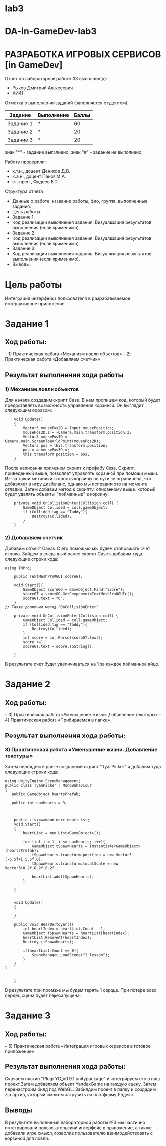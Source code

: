 # lab3
# DA-in-GameDev-lab3
# РАЗРАБОТКА ИГРОВЫХ СЕРВИСОВ [in GameDev]
Отчет по лабораторной работе #3 выполнил(а):
- Рыков Дмитрий Алексеевич
- ХИ41

Отметка о выполнении заданий (заполняется студентом):

| Задание | Выполнение | Баллы |
| ------ | ------ | ------ |
| Задание 1 | * | 60 |
| Задание 2 | * | 20 |
| Задание 3 | * | 20 |

знак "*" - задание выполнено; знак "#" - задание не выполнено;

Работу проверили:
- к.т.н., доцент Денисов Д.В.
- к.э.н., доцент Панов М.А.
- ст. преп., Фадеев В.О.


Структура отчета

- Данные о работе: название работы, фио, группа, выполненные задания.
- Цель работы.
- Задание 1.
- Код реализации выполнения задания. Визуализация результатов выполнения (если применимо).
- Задание 2.
- Код реализации выполнения задания. Визуализация результатов выполнения (если применимо).
- Задание 3.
- Код реализации выполнения задания. Визуализация результатов выполнения (если применимо).
- Выводы.

# Цель работы
Интеграция интерфейса пользователя в разрабатываемое интерактивное приложение.
# Задание 1
## Ход работы:
– 1) Практическая работа «Механизм ловли объектов»
– 2) Практическая работа «Добавляем счетчик»
## Результат выполнения хода работы
### 1) Механизм ловли объектов
Для начала создадим скрипт Case. В нем пропишем код, который будет предоставлять возможность управления корзиной. Он выглядит следующим образом:
```с#
    void Update()
    {
        Vector3 mousePos2D = Input.mousePosition;
        mousePos2D.z = -Camera.main.transform.position.z;
        Vector3 mousePos3D = Camera.main.ScreenToWorldPoint(mousePos2D);
        Vector3 pos = this.transform.position;
        pos.x = mousePos3D.x;
        this.transform.position = pos;
    }
```
После написания применем скрипт к префабу Case. Скрипт, приведенный выше, позволяет управлять корзиной при помощи мыши. Из-за такой механики скорость корзины по сути не ограничена, что добавляет в игру дизбаланс, однако мы исправим это на моменте отладки.
Затем добавим метод к скрипту, описанному выше, который будет удалять объекты, "пойманные" в корзину:
```с#
    private void OnCollisionEnter(Collision coll) {
        GameObject Collided = coll.gameObject;
        if (Collided.tag == "Taddy"){
            Destroy(Collided);
        }
    }
```

### 2) Добавляем счетчик
Добавим объект Cavas. С его помощью мы будем отображать счет игрока. Зайдем в созданный ранее скрипт Case и добавим туда следующие строки кода:
```с#
using TMPro;

    public TextMeshProUGUI scoreGT;

    void Start(){
        GameObject scoreGO = GameObject.Find("Score");
        scoreGT = scoreGO.GetComponent<TextMeshProUGUI>();
        scoreGT.text = "0";
    }
// Также дополним метод "OnCollisionEnter"

    private void OnCollisionEnter(Collision coll) {
        GameObject Collided = coll.gameObject;
        if (Collided.tag == "Taddy"){
            Destroy(Collided);
        }
        int score = int.Parse(scoreGT.text);
        score +=1;
        scoreGT.text = score.ToString();
        
    }
```
В результате счет будет увеличиваться на 1 за каждое пойманное яйцо.


# Задание 2
## Ход работы:
– 3) Практическая работа «Уменьшение жизни. Добавление текстуры»
– 4) Практическая работа «Прибираемся в папке»

## Результат выполнения хода работы:

### 3) Практическая работа «Уменьшение жизни. Добавление текстуры»
Затем перейдем в ранее созданный скрипт "TyanPicker" и добавим туда следующие строки кода:
```с#
using UnityEngine.SceneManagement;
public class TyanPicker : MonoBehaviour
{
   public GameObject heartsPrefab;

   public int numHearts = 3;


  
    public List<GameObject> heartList;
    void Start()
    {
        heartList = new List<GameObject>();

        for (int i = 1; i <= numHearts; i++){
            GameObject tSpawnHearts = Instantiate<GameObject>(heartsPrefab);
            tSpawnHearts.transform.position = new Vector3 (-6.5f+i,5.5f,0);
            tSpawnHearts.transform.localScale = new Vector3(0.2f,0.2f,0.2f);

            heartList.Add(tSpawnHearts);
        }
        
    }

 
    void Update()
    {
        
    }

    public void HearDestoyer(){
        int heartIndex = heartList.Count - 1;
        GameObject tSpawnHearts = heartList[heartIndex];
        heartList.RemoveAt(heartIndex);
        Destroy (tSpawnHearts);

        if(heartList.Count == 0){
            SceneManager.LoadScene("2 lesson");
        }
    }
}

  
    }
```
В результате при промахе мы будем терять 1 сердце. При потере всех сердец сцена будет перезапущена.

# Задание 3
## Ход работы:
– 5) Практическая работа «Интеграция игровых сервисов в готовое приложение»


## Результат выполнения хода работы:
Скачаем плагин "PluginYG_v0.9.1.unitypackage" и интегрируем его в наш проект.Затем добавляем объект YandexGame на каждую сцену. Затем перенастроим билд под WebGL. Забилдим проект в папку и создадим zip архив, который сможем загрузить на платформу Яндекс.




## Выводы
В результате выполнения лабораторной работы №3 мы частично интегрировали пользовательский интерфейс в приложение, а также добавили игре смысл, позволив пользователю взаимодействовать с корзиной для ловли.
